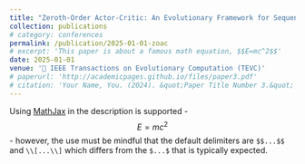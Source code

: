 ```yaml
---
title: "Zeroth-Order Actor-Critic: An Evolutionary Framework for Sequential Decision Problems"
collection: publications
# category: conferences
permalink: /publication/2025-01-01-zoac
# excerpt: 'This paper is about a famous math equation, $$E=mc^2$$'
date: 2025-01-01
venue: '🧠 IEEE Transactions on Evolutionary Computation (TEVC)'
# paperurl: 'http://academicpages.github.io/files/paper3.pdf'
# citation: 'Your Name, You. (2024). &quot;Paper Title Number 3.&quot; <i>GitHub Journal of Bugs</i>. 1(3).'
---
```


Using [MathJax](https://www.mathjax.org/) in the description is supported - $$E=mc^2$$ - however, the use must be mindful that the default delimiters are `$$...$$` and `\\[...\\]` which differs from the `$...$` that is typically expected.
